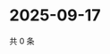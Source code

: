 # 2025-09-17

共 0 条

<!-- BEGIN ZHIHUVIDEO -->
<!-- 最后更新时间 Wed Sep 17 2025 13:11:39 GMT+0800 (China Standard Time) -->

<!-- END ZHIHUVIDEO -->
